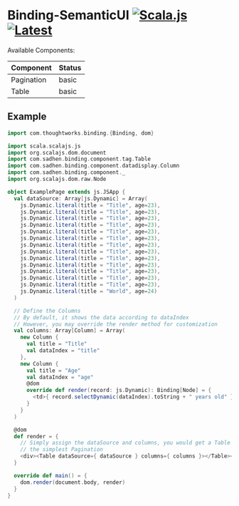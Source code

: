 # Binding-SemanticUI [![Scala.js](http://scala-js.org/assets/badges/scalajs-0.6.13.svg)](http://scala-js.org)[![Latest](https://index.scala-lang.org/sadhen/binding-semanticui/semantic-ui/latest.svg)](https://index.scala-lang.org/sadhen/binding-semanticui)

Available Components:

| Component | Status |
|-----------|--------|
| Pagination | basic |
| Table      | basic |

## Example
``` scala
import com.thoughtworks.binding.{Binding, dom}

import scala.scalajs.js
import org.scalajs.dom.document
import com.sadhen.binding.component.tag.Table
import com.sadhen.binding.component.datadisplay.Column
import com.sadhen.binding.component._
import org.scalajs.dom.raw.Node

object ExamplePage extends js.JSApp {
  val dataSource: Array[js.Dynamic] = Array(
    js.Dynamic.literal(title = "Title", age=23),
    js.Dynamic.literal(title = "Title", age=23),
    js.Dynamic.literal(title = "Title", age=23),
    js.Dynamic.literal(title = "Title", age=23),
    js.Dynamic.literal(title = "Title", age=23),
    js.Dynamic.literal(title = "Title", age=23),
    js.Dynamic.literal(title = "Title", age=23),
    js.Dynamic.literal(title = "Title", age=23),
    js.Dynamic.literal(title = "Title", age=23),
    js.Dynamic.literal(title = "Title", age=23),
    js.Dynamic.literal(title = "Title", age=23),
    js.Dynamic.literal(title = "Title", age=23),
    js.Dynamic.literal(title = "Title", age=23),
    js.Dynamic.literal(title = "World", age=24)
  )

  // Define the Columns
  // By default, it shows the data according to dataIndex
  // However, you may override the render method for customization
  val columns: Array[Column] = Array(
    new Column {
      val title = "Title"
      val dataIndex = "title"
    },
    new Column {
      val title = "Age"
      val dataIndex = "age"
      @dom
      override def render(record: js.Dynamic): Binding[Node] = {
        <td>{ record.selectDynamic(dataIndex).toString + " years old" }</td>
      }
    }
  )

  @dom
  def render = {
    // Simply assign the dataSource and columns, you would get a Table with
    // the simplest Pagination
    <div><Table dataSource={ dataSource } columns={ columns }></Table></div>
  }

  override def main() = {
    dom.render(document.body, render)
  }
}
```
